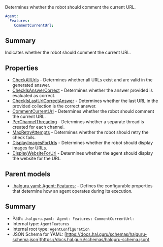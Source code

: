 <!--
title: CommentCurrentUrl
description: Determines whether the robot should comment the current URL.
version: 1.40.0
generated: true
date: 2025-04-25
node: This file is generated by the command-line program: `halguru manual -c -m`
-->


Determines whether the robot should comment the current URL.

```yaml
Agent:
  Features:
    CommentCurrentUrl:
```

## Summary

Indicates whether the robot should comment the current URL.

## Properties

* [CheckAllUrls]((halguru)-agent-features-checkallurls.md) - Determines whether all URLs exist and are valid in the generated answer.
* [CheckIsAnswerCorrect]((halguru)-agent-features-checkisanswercorrect.md) - Determines whether the answer provided is evaluated as correct.
* [CheckIsLastUrlCorrectAnswer]((halguru)-agent-features-checkislasturlcorrectanswer.md) - Determines whether the last URL in the provided collection is the correct answer.
* [CommentCurrentUrl]((halguru)-agent-features-commentcurrenturl.md) - Determines whether the robot should comment the current URL.
* [PerChannelThreading]((halguru)-agent-features-perchannelthreading.md) - Determines whether a separate thread is created for each channel.
* [MaxRetryAttempts]((halguru)-agent-features-maxretryattempts.md) - Determines whether the robot should retry the check fails.
* [DisplayImagesForUrls]((halguru)-agent-features-displayimagesforurls.md) - Determines whether the robot should display images for URLs.
* [DisplayWebsiteForUrl]((halguru)-agent-features-displaywebsiteforurl.md) - Determines whether the agent should display the website for the URL.

## Parent models

* [.halguru.yaml: Agent: Features:]((halguru)-agent-features.md) - Defines the configurable properties that determine how an agent operates during its execution.

## Summary

* Path: `.halguru.yaml: Agent: Features: CommentCurrentUrl:`
* Internal type: `AgentFeatures`
* Internal root type: `AgentConfiguration`
* JSON Schema for YAML: [https://docs.hal.guru/schemas/halguru-schema.json](https://docs.hal.guru/schemas/halguru-schema.json)

